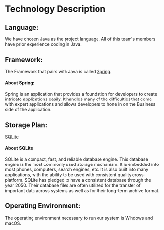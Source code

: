 # Technology Description

## Language: 
We have chosen Java as the project language. All of this team's members have prior experience coding in Java. 

## Framework:
The Framework that pairs with Java is called [Spring](https://spring.io/projects/spring-framework). 
#### About Spring:
Spring is an application that provides a foundation for developers to create intricate applications easily. It handles many of the difficulties that come with expert applications and allows developers to hone in on the Business side of the application.

## Storage Plan:
[SQLite](https://www.sqlite.org/)
#### About SQLite
SQLite is a compact, fast, and reliable database engine. This database engine is the most commonly used storage mechanism. It is embedded into most phones, computers, search engines, etc. It is also built into many applications, with the ability to be used with consistent quality cross-platform. SQLite has pledged to have a consistent database through the year 2050. Their database files are often utilized for the transfer of important data across systems as well as for their long-term archive format.

## Operating Environment:
The operating environment necessary to run our system is Windows and macOS.



